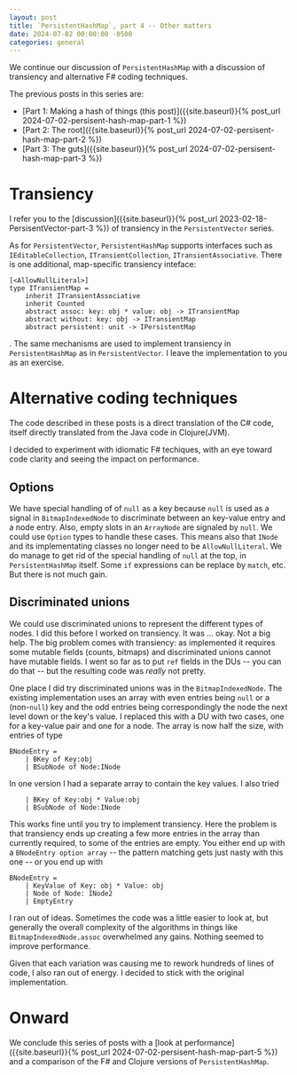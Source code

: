 ```yaml
---
layout: post
title: `PersistentHashMap`, part 4 -- Other matters
date: 2024-07-02 00:00:00 -0500
categories: general
---
```


We continue our discussion of `PersistentHashMap` with a discussion of transiency and alternative F# coding techniques.


The previous posts in this series are:

- [Part 1: Making a hash of things (this post)]({{site.baseurl}}{% post_url 2024-07-02-persisent-hash-map-part-1 %})
- [Part 2: The root]({{site.baseurl}}{% post_url 2024-07-02-persisent-hash-map-part-2 %})
- [Part 3: The guts]({{site.baseurl}}{% post_url 2024-07-02-persisent-hash-map-part-3 %})

# Transiency

I refer you to the [discussion]({{site.baseurl}}{% post_url 2023-02-18-PersisentVector-part-3 %}) of transiency in the `PersistentVector` series.

As for `PersistentVector`, `PersistentHashMap` supports interfaces such as `IEditableCollection`, `ITransientCollection`, `ITransientAssociative`.  There is one additional, map-specific transiency inteface:

```F#
[<AllowNullLiteral>]
type ITransientMap =
    inherit ITransientAssociative
    inherit Counted
    abstract assoc: key: obj * value: obj -> ITransientMap
    abstract without: key: obj -> ITransientMap
    abstract persistent: unit -> IPersistentMap
```

. The same mechanisms are used to implement transiency in `PersistentHashMap` as in `PersistentVector`.  I leave the implementation to you as an exercise.


# Alternative coding techniques

The code described in these posts is a direct translation of the C# code, itself directly translated from the Java code in Clojure(JVM).

I decided to experiment with idiomatic F# techiques, with an eye toward code clarity and seeing the impact on performance. 

## Options

We have special handling of of `null` as a key because `null` is used as a signal in `BitmapIndexedNode` to discriminate between an key-value entry and a node entry.  Also, empty slots in an `ArrayNode` are signaled by `null`.  We could use `Option` types to handle these cases.  This means also that `INode` and its implementating classes no longer need to be `AllowNullLiteral`.  We do manage to get rid of the special handling of `null` at the top, in `PersistentHashMap` itself.  Some `if` expressions can be replace by `match`, etc.  But there is not much gain.


## Discriminated unions

We could use discriminated unions to represent the different types of nodes. I did this before I worked on transiency.  It was ... okay.  Not a big help.  The big problem comes with transiency:  as implemented it requires some mutable fields (counts, bitmaps) and discriminated unions cannot have mutable fields.  I went so far as to put `ref` fields in the DUs -- you can do that -- but the resulting code was _really_ not pretty.  

One place I did try discriminated unions was in the `BitmapIndexedNode`.  The existing implementation uses an array with even entries being `null` or a (non-`null`) key and the odd entries being correspondingly the node the next level down or the key's value.  I replaced this with a DU with two cases, one for a key-value pair and one for a node.    The array is now half the size, with entries of type

```F#
BNodeEntry =
    | BKey of Key:obj
    | BSubNode of Node:INode
```
In one version I had a separate array to contain the key values.
I also tried

```F#
    | BKey of Key:obj * Value:obj
    | BSubNode of Node:INode
```

This works fine until you try to implement transiency.  Here the problem is that transiency ends up creating a few more entries in the array than currently required, to some of the entries are empty.  You either end up with a `BNodeEntry option array` -- the pattern matching gets just nasty with this one -- or you end up with 

```F#
BNodeEntry =
    | KeyValue of Key: obj * Value: obj
    | Node of Node: INode2
    | EmptyEntry
```

I ran out of ideas.  Sometimes the code was a little easier to look at, but generally the overall complexity of the algorithms in things like `BitmapIndexedNode.assoc` overwhelmed any gains.  Nothing seemed to improve performance.

Given that each variation was causing me to rework hundreds of lines of code, I also ran out of energy.  I decided to stick with the original implementation.


# Onward

We conclude this series of posts with a [look at performance]({{site.baseurl}}{% post_url 2024-07-02-persisent-hash-map-part-5 %}) and a comparison of the F# and Clojure versions of `PersistentHashMap`.